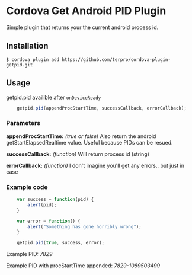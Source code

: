 # Cordova Get Android PID Plugin

Simple plugin that returns your the current android process id.
    
## Installation

    $ cordova plugin add https://github.com/terpro/cordova-plugin-getpid.git
    

## Usage
	
getpid.pid availible after `onDeviceReady`

```js
    getpid.pid(appendProcStartTime, successCallback, errorCallback);
```

### Parameters

**appendProcStartTime:** *(true or false)* Also return the android getStartElapsedRealtime value. Useful because PIDs can be resued.

**successCallback:** *(function)* Will return process id (string)

**errorCallback:** *(function)* I don't imagine you'll get any errors.. but just in case

### Example code

```js
    var success = function(pid) {
        alert(pid);
    }

    var error = function() {
        alert("Something has gone horribly wrong");
    }

    getpid.pid(true, success, error);
```

Example PID: *7829*

Example PID with procStartTime appended: *7829-1089503499*
